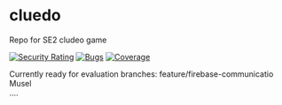 # cluedo

Repo for SE2 cludeo game

[![Security Rating](https://sonarcloud.io/api/project_badges/measure?project=SE2-1-cluedo_cluedo&metric=security_rating)](https://sonarcloud.io/summary/new_code?id=SE2-1-cluedo_cluedo)
[![Bugs](https://sonarcloud.io/api/project_badges/measure?project=SE2-1-cluedo_cluedo&metric=bugs)](https://sonarcloud.io/summary/new_code?id=SE2-1-cluedo_cluedo)
[![Coverage](https://sonarcloud.io/api/project_badges/measure?project=SE2-1-cluedo_cluedo&metric=coverage)](https://sonarcloud.io/summary/new_code?id=SE2-1-cluedo_cluedo)

Currently ready for evaluation branches:
  feature/firebase-communicatio Musel <br>
  ....
